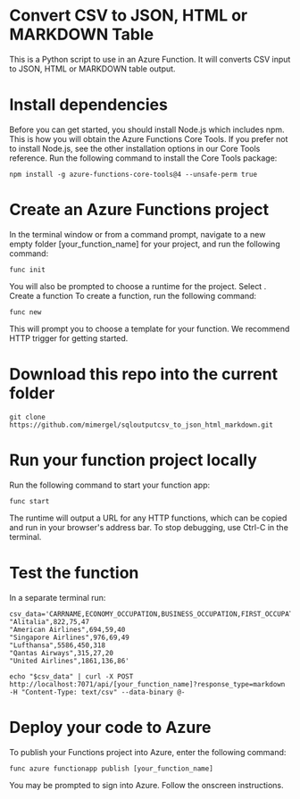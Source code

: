 # Convert CSV to JSON, HTML or MARKDOWN Table
This is a Python script to use in an Azure Function.
It will converts CSV input to JSON, HTML or MARKDOWN table output. 

# Install dependencies
Before you can get started, you should install Node.js which includes npm. This is how you will obtain the Azure Functions Core Tools. If you prefer not to install Node.js, see the other installation options in our Core Tools reference.
Run the following command to install the Core Tools package:

`npm install -g azure-functions-core-tools@4 --unsafe-perm true`

# Create an Azure Functions project
In the terminal window or from a command prompt, navigate to a new empty folder [your_function_name] for your project, and run the following command:

`func init`

You will also be prompted to choose a runtime for the project. Select .
Create a function
To create a function, run the following command:

`func new`

This will prompt you to choose a template for your function. We recommend HTTP trigger for getting started.

# Download this repo into the current folder
`git clone https://github.com/mimergel/sqloutputcsv_to_json_html_markdown.git`

# Run your function project locally
Run the following command to start your function app:

`func start`

The runtime will output a URL for any HTTP functions, which can be copied and run in your browser's address bar.
To stop debugging, use Ctrl-C in the terminal.

# Test the function
In a separate terminal run:

```
csv_data='CARRNAME,ECONOMY_OCCUPATION,BUSINESS_OCCUPATION,FIRST_OCCUPATION
"Alitalia",822,75,47
"American Airlines",694,59,40
"Singapore Airlines",976,69,49
"Lufthansa",5586,450,318
"Qantas Airways",315,27,20
"United Airlines",1861,136,86'

echo "$csv_data" | curl -X POST http://localhost:7071/api/[your_function_name]?response_type=markdown -H "Content-Type: text/csv" --data-binary @-
```



# Deploy your code to Azure
To publish your Functions project into Azure, enter the following command:

`func azure functionapp publish [your_function_name]`

You may be prompted to sign into Azure. Follow the onscreen instructions.